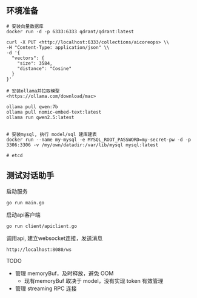 ## 环境准备
```shell
# 安装向量数据库
docker run -d -p 6333:6333 qdrant/qdrant:latest

curl -X PUT <http://localhost:6333/collections/aicoreops> \\
-H "Content-Type: application/json" \\
-d '{
  "vectors": {
    "size": 3584,
    "distance": "Cosine"
  }
}'

# 安装ollama并拉取模型
<https://ollama.com/download/mac>

ollama pull qwen:7b
ollama pull nomic-embed-text:latest
ollama run qwen2.5:latest


# 安装mysql, 执行 model/sql 建库建表
docker run --name my-mysql -e MYSQL_ROOT_PASSWORD=my-secret-pw -d -p 3306:3306 -v /my/own/datadir:/var/lib/mysql mysql:latest

# etcd

```

## 测试对话助手

启动服务
```
go run main.go
```

启动api客户端
```
go run client/apiclient.go
```

调用api, 建立websocket连接，发送消息
```
http://localhost:8080/ws
```

TODO
- 管理 memoryBuf，及时释放，避免 OOM
    - 现有memoryBuf 取决于 model，没有实现 token 有效管理
- 管理 streaming RPC 连接